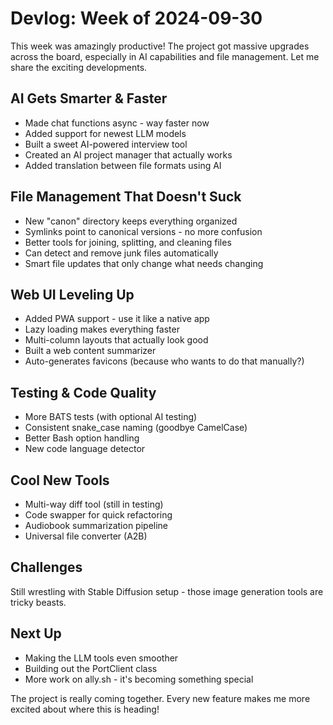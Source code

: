 # Devlog: Week of 2024-09-30

This week was amazingly productive! The project got massive upgrades across the board, especially in AI capabilities and file management. Let me share the exciting developments.

## AI Gets Smarter & Faster
- Made chat functions async - way faster now
- Added support for newest LLM models
- Built a sweet AI-powered interview tool
- Created an AI project manager that actually works
- Added translation between file formats using AI

## File Management That Doesn't Suck
- New "canon" directory keeps everything organized
- Symlinks point to canonical versions - no more confusion
- Better tools for joining, splitting, and cleaning files
- Can detect and remove junk files automatically
- Smart file updates that only change what needs changing

## Web UI Leveling Up
- Added PWA support - use it like a native app
- Lazy loading makes everything faster
- Multi-column layouts that actually look good
- Built a web content summarizer
- Auto-generates favicons (because who wants to do that manually?)

## Testing & Code Quality
- More BATS tests (with optional AI testing)
- Consistent snake_case naming (goodbye CamelCase)
- Better Bash option handling
- New code language detector

## Cool New Tools
- Multi-way diff tool (still in testing)
- Code swapper for quick refactoring
- Audiobook summarization pipeline
- Universal file converter (A2B)

## Challenges
Still wrestling with Stable Diffusion setup - those image generation tools are tricky beasts.

## Next Up
- Making the LLM tools even smoother
- Building out the PortClient class
- More work on ally.sh - it's becoming something special

The project is really coming together. Every new feature makes me more excited about where this is heading!
